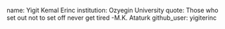 name: Yigit Kemal Erinc
institution: Ozyegin University
quote: Those who set out not to set off never get tired -M.K. Ataturk
github_user: yigiterinc
